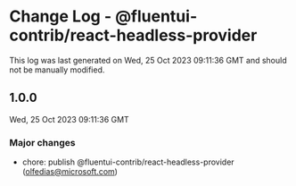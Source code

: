 # Change Log - @fluentui-contrib/react-headless-provider

This log was last generated on Wed, 25 Oct 2023 09:11:36 GMT and should not be manually modified.

<!-- Start content -->

## 1.0.0

Wed, 25 Oct 2023 09:11:36 GMT

### Major changes

- chore: publish @fluentui-contrib/react-headless-provider (olfedias@microsoft.com)

